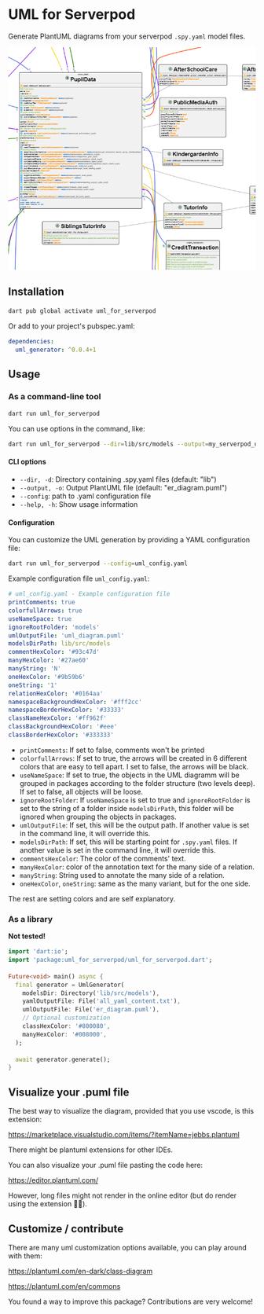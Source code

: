 


# UML for Serverpod

Generate PlantUML diagrams from your serverpod `.spy.yaml` model files.

![Example UML Diagram with Colored Arrows](images/diagram_color_arrows.png)

## Installation

```bash
dart pub global activate uml_for_serverpod
```

Or add to your project's pubspec.yaml:

```yaml
dependencies:
  uml_generator: ^0.0.4+1
```

## Usage

### As a command-line tool

```bash
dart run uml_for_serverpod 
```
You can use options in the command, like:

```bash
dart run uml_for_serverpod --dir=lib/src/models --output=my_serverpod_uml_diagram.puml
```
#### CLI options

- `--dir, -d`: Directory containing .spy.yaml files (default: "lib")
- `--output, -o`: Output PlantUML file (default: "er_diagram.puml")
- `--config`: path to .yaml configuration file
- `--help, -h`: Show usage information

#### Configuration

You can customize the UML generation by providing a YAML configuration file:

```bash
dart run uml_for_serverpod --config=uml_config.yaml
```

Example configuration file `uml_config.yaml`:

```yaml
# uml_config.yaml - Example configuration file
printComments: true
colorfullArrows: true
useNameSpace: true
ignoreRootFolder: 'models'
umlOutputFile: 'uml_diagram.puml'
modelsDirPath: lib/src/models
commentHexColor: '#93c47d'
manyHexColor: '#27ae60'
manyString: 'N'
oneHexColor: '#9b59b6'
oneString: '1'
relationHexColor: '#0164aa'
namespaceBackgroundHexColor: '#fff2cc'
namespaceBorderHexColor: '#33333'
classNameHexColor: '#ff962f'
classBackgroundHexColor: '#eee'
classBorderHexColor: '#333333'
```

- `printComments`: If set to false, comments won't be printed
- `colorfullArrows`: If set to true, the arrows will be created in 6 different colors that are easy to tell apart. I set to false, the arrows will be black.
- `useNameSpace`: If set to true, the objects in the UML diagramm will be grouped in packages according to the folder structure (two levels deep). If set to false, all objects will be loose.
- `ignoreRootFolder`: If `useNameSpace` is set to true and `ignoreRootFolder` is set to the string of a folder inside `modelsDirPath`, this folder will be ignored when grouping the objects in packages.
- `umlOutputFile`: If set, this will be the output path. If another value is set in the command line, it will override this.
- `modelsDirPath`: If set, this will be starting point for `.spy.yaml` files. If another value is set in the command line, it will override this.
- `commentsHexColor`: The color of the comments' text.
- `manyHexColor`: color of the annotation text for the many side of a relation.
- `manyString`: String used to annotate the many side of a relation.
- `oneHexColor`, `oneString`: same as the many variant, but for the one side.

The rest are setting colors and are self explanatory.

### As a library

**Not tested!**
```dart
import 'dart:io';
import 'package:uml_for_serverpod/uml_for_serverpod.dart';

Future<void> main() async {
  final generator = UmlGenerator(
    modelsDir: Directory('lib/src/models'),
    yamlOutputFile: File('all_yaml_content.txt'),
    umlOutputFile: File('er_diagram.puml'),
    // Optional customization
    classHexColor: '#800080',
    manyHexColor: '#008000',
  );
  
  await generator.generate();
}
```


## Visualize your .puml file

The best way to visualize the diagram, provided that you use vscode, is this extension:

https://marketplace.visualstudio.com/items/?itemName=jebbs.plantuml

There might be plantuml extensions for other IDEs.

You can also visualize your .puml file pasting the code here:

https://editor.plantuml.com/

However, long files might not render in the online editor (but do render using the extension 🤷‍♂️).

## Customize / contribute

There are many uml customization options available, you can play around with them:

https://plantuml.com/en-dark/class-diagram

https://plantuml.com/en/commons

You found a way to improve this package? Contributions are very welcome!
